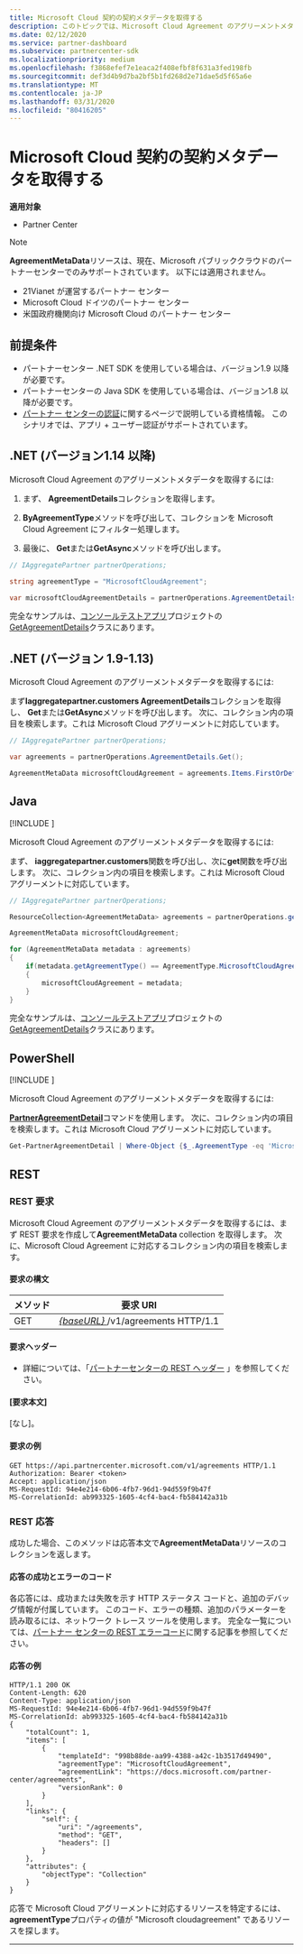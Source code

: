 ```yaml
---
title: Microsoft Cloud 契約の契約メタデータを取得する
description: このトピックでは、Microsoft Cloud Agreement のアグリーメントメタデータを取得する方法について説明します。
ms.date: 02/12/2020
ms.service: partner-dashboard
ms.subservice: partnercenter-sdk
ms.localizationpriority: medium
ms.openlocfilehash: f3868efef7e1eaca2f408efbf8f631a3fed198fb
ms.sourcegitcommit: def3d4b9d7ba2bf5b1fd268d2e71dae5d5f65a6e
ms.translationtype: MT
ms.contentlocale: ja-JP
ms.lasthandoff: 03/31/2020
ms.locfileid: "80416205"
---
```

# <a name="get-agreement-metadata-for-microsoft-cloud-agreement"></a>Microsoft Cloud 契約の契約メタデータを取得する

**適用対象**

- Partner Center

> [!NOTE]  
> **AgreementMetaData**リソースは、現在、Microsoft パブリッククラウドのパートナーセンターでのみサポートされています。 以下には適用されません。
> - 21Vianet が運営するパートナー センター
> - Microsoft Cloud ドイツのパートナー センター
> - 米国政府機関向け Microsoft Cloud のパートナー センター

## <a name="prerequisites"></a>前提条件

- パートナーセンター .NET SDK を使用している場合は、バージョン1.9 以降が必要です。
- パートナーセンターの Java SDK を使用している場合は、バージョン1.8 以降が必要です。
- [パートナー センターの認証](./partner-center-authentication.md)に関するページで説明している資格情報。 このシナリオでは、アプリ + ユーザー認証がサポートされています。

## <a name="net-version-114-or-newer"></a>.NET (バージョン1.14 以降)

Microsoft Cloud Agreement のアグリーメントメタデータを取得するには:

1. まず、 **AgreementDetails**コレクションを取得します。

2. **ByAgreementType**メソッドを呼び出して、コレクションを Microsoft Cloud Agreement にフィルター処理します。

3. 最後に、 **Get**または**GetAsync**メソッドを呼び出します。

```csharp
// IAggregatePartner partnerOperations;

string agreementType = "MicrosoftCloudAgreement";

var microsoftCloudAgreementDetails = partnerOperations.AgreementDetails.ByAgreementType(agreementType).Get().Items.Single();
```

完全なサンプルは、[コンソールテストアプリ](https://github.com/PartnerCenterSamples/Partner-Center-SDK-Samples)プロジェクトの[GetAgreementDetails](https://github.com/PartnerCenterSamples/Partner-Center-SDK-Samples/blob/master/Source/Partner%20Center%20SDK%20Samples/Agreements/GetAgreementDetails.cs)クラスにあります。

## <a name="net-version-19---113"></a>.NET (バージョン 1.9-1.13)

Microsoft Cloud Agreement のアグリーメントメタデータを取得するには:

まず**Iaggregatepartner.customers AgreementDetails**コレクションを取得し、 **Get**または**GetAsync**メソッドを呼び出します。 次に、コレクション内の項目を検索します。これは Microsoft Cloud アグリーメントに対応しています。

```csharp
// IAggregatePartner partnerOperations;

var agreements = partnerOperations.AgreementDetails.Get();

AgreementMetaData microsoftCloudAgreement = agreements.Items.FirstOrDefault (agr => agr.AgreementType == AgreementType.MicrosoftCloudAgreement);
```

## <a name="java"></a>Java

[!INCLUDE [<Partner Center Java SDK support details>](<../includes/java-sdk-support.md>)]

Microsoft Cloud Agreement のアグリーメントメタデータを取得するには:

まず、 **iaggregatepartner.customers**関数を呼び出し、次に**get**関数を呼び出します。 次に、コレクション内の項目を検索します。これは Microsoft Cloud アグリーメントに対応しています。

```java
// IAggregatePartner partnerOperations;

ResourceCollection<AgreementMetaData> agreements = partnerOperations.getAgreements().get();

AgreementMetaData microsoftCloudAgreement;

for (AgreementMetaData metadata : agreements)
{
    if(metadata.getAgreementType() == AgreementType.MicrosoftCloudAgreement)
    {
        microsoftCloudAgreement = metadata;
    }
}
```

完全なサンプルは、[コンソールテストアプリ](https://github.com/Microsoft/Partner-Center-Java-Samples)プロジェクトの[GetAgreementDetails](https://github.com/Microsoft/Partner-Center-Java-Samples/blob/master/src/main/java/com/microsoft/store/partnercenter/samples/agreements/GetAgreementDetails.java)クラスにあります。

## <a name="powershell"></a>PowerShell

[!INCLUDE [<Partner Center PowerShell module support details>](<../includes/powershell-module-support.md>)]

Microsoft Cloud Agreement のアグリーメントメタデータを取得するには:

[**PartnerAgreementDetail**](https://docs.microsoft.com/powershell/module/partnercenter/partner-center/get-partneragreementdetail)コマンドを使用します。 次に、コレクション内の項目を検索します。これは Microsoft Cloud アグリーメントに対応しています。

```powershell
Get-PartnerAgreementDetail | Where-Object {$_.AgreementType -eq 'MicrosoftCloudAgreement'} | Select-Object -First 1
```

## <a name="rest"></a>REST

### <a name="rest-request"></a>REST 要求

Microsoft Cloud Agreement のアグリーメントメタデータを取得するには、まず REST 要求を作成して**AgreementMetaData** collection を取得します。 次に、Microsoft Cloud Agreement に対応するコレクション内の項目を検索します。

#### <a name="request-syntax"></a>要求の構文

| メソッド | 要求 URI                                                         |
|--------|---------------------------------------------------------------------|
| GET    | [ *\{baseURL\}* ](partner-center-rest-urls.md)/v1/agreements HTTP/1.1 |

#### <a name="request-headers"></a>要求ヘッダー

- 詳細については、「[パートナーセンターの REST ヘッダー](headers.md) 」を参照してください。

#### <a name="request-body"></a>[要求本文]

[なし]。

#### <a name="request-example"></a>要求の例

```http
GET https://api.partnercenter.microsoft.com/v1/agreements HTTP/1.1
Authorization: Bearer <token>
Accept: application/json
MS-RequestId: 94e4e214-6b06-4fb7-96d1-94d559f9b47f
MS-CorrelationId: ab993325-1605-4cf4-bac4-fb584142a31b
```

### <a name="rest-response"></a>REST 応答

成功した場合、このメソッドは応答本文で**AgreementMetaData**リソースのコレクションを返します。

#### <a name="response-success-and-error-codes"></a>応答の成功とエラーのコード

各応答には、成功または失敗を示す HTTP ステータス コードと、追加のデバッグ情報が付属しています。 このコード、エラーの種類、追加のパラメーターを読み取るには、ネットワーク トレース ツールを使用します。 完全な一覧については、[パートナー センターの REST エラーコード](error-codes.md)に関する記事を参照してください。

#### <a name="response-example"></a>応答の例

```http
HTTP/1.1 200 OK
Content-Length: 620
Content-Type: application/json
MS-RequestId: 94e4e214-6b06-4fb7-96d1-94d559f9b47f
MS-CorrelationId: ab993325-1605-4cf4-bac4-fb584142a31b
{
    "totalCount": 1,
    "items": [
        {
            "templateId": "998b88de-aa99-4388-a42c-1b3517d49490",
            "agreementType": "MicrosoftCloudAgreement",
            "agreementLink": "https://docs.microsoft.com/partner-center/agreements",
            "versionRank": 0
        }
    ],
    "links": {
        "self": {
            "uri": "/agreements",
            "method": "GET",
            "headers": []
        }
    },
    "attributes": {
        "objectType": "Collection"
    }
}
```

応答で Microsoft Cloud アグリーメントに対応するリソースを特定するには、 **agreementType**プロパティの値が "Microsoft cloudagreement" であるリソースを探します。

---
